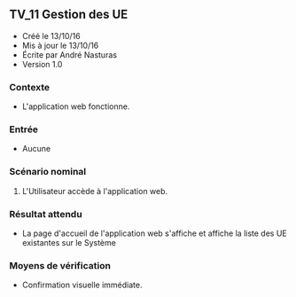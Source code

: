 ## TV_11 Gestion des UE

* Créé le 13/10/16
* Mis à jour le 13/10/16
* Écrite par André Nasturas
* Version 1.0

### Contexte

* L'application web fonctionne.

### Entrée

* Aucune

### Scénario nominal

1. L'Utilisateur accède à l'application web.

### Résultat attendu

* La page d'accueil de l'application web s'affiche et affiche la liste des UE existantes sur le Système

### Moyens de vérification

* Confirmation visuelle immédiate.
